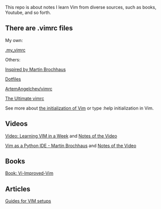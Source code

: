 This repo is about notes I learn Vim from diverse sources, such as books, Youtube, and so forth.

## There are .vimrc files
My own:

[.my_vimrc](https://github.com/xinfengcanada/Notes_VIM/blob/master/configfiles/.my_vimrc)

Others:

[Inspired by Martin Brochhaus](https://github.com/yangyaoge/my_vimrc/blob/master/.vimrc)

[Dotfiles](https://github.com/xinfengcanada/Notes_Learning_VIM/tree/master/configfiles)

[ArtemAngelchev/vimrc](https://github.com/ArtemAngelchev/vimrc/blob/master/basic.vim)

[The Ultimate vimrc](https://github.com/amix/vimrc)

See more about [the initialization of Vim](https://vimdoc.sourceforge.net/htmldoc/starting.html#vimrc) or type :help initialization in Vim.

## Videos
[Video: Learning VIM in a Week](https://github.com/xinfengcanada/Notes_Learning_VIM/blob/master/Notes%20of%20Leaning%20Vim%20In%20A%20Week.md) and [Notes of the Video](https://github.com/xinfengcanada/Notes_VIM/blob/master/Notes%20of%20Leaning%20Vim%20In%20A%20Week.md)

[Vim as a Python IDE - Martin Brochhaus](https://www.youtube.com/watch?v=YhqsjUUHj6g&ab_channel=pyconapac) and [Notes of the Video](https://github.com/xinfengcanada/Notes_VIM/blob/master/Notes%20of%20Vim%20as%20a%20Python%20IDE%20-%20Martin%20Brochhaus.md)

## Books
[Book: Vi-Improved-Vim](https://github.com/xinfengcanada/Notes_Learning_VIM/tree/master/Vi-Improved-Vim)

## Articles
[Guides for VIM setups](https://www.reddit.com/r/vim/comments/1cafd7l/guides_for_vim_setups/)
